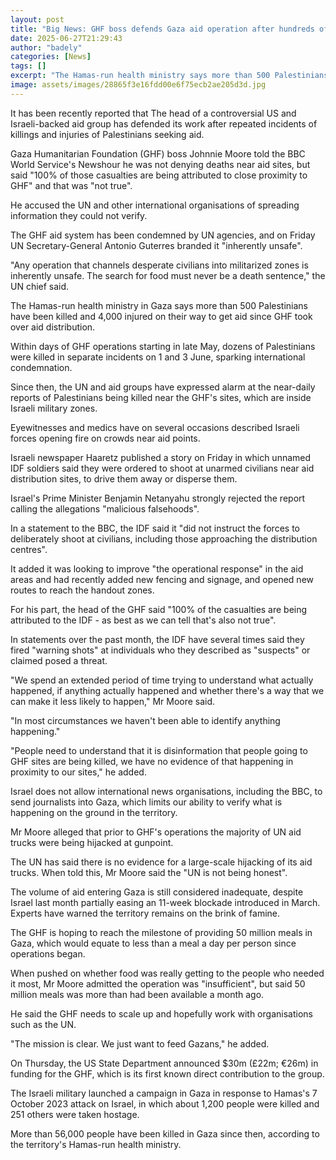 ```yaml
---
layout: post
title: "Big News: GHF boss defends Gaza aid operation after hundreds of Palestinians killed near sites"
date: 2025-06-27T21:29:43
author: "badely"
categories: [News]
tags: []
excerpt: "The Hamas-run health ministry says more than 500 Palestinians have been killed since the GHF took over aid distribution."
image: assets/images/28865f3e16fdd00e6f75ecb2ae205d3d.jpg
---
```


It has been recently reported that The head of a controversial US and Israeli-backed aid group has defended its work after repeated incidents of killings and injuries of Palestinians seeking aid.

Gaza Humanitarian Foundation (GHF) boss Johnnie Moore told the BBC World Service's Newshour he was not denying deaths near aid sites, but said "100% of those casualties are being attributed to close proximity to GHF" and that was "not true". 

He accused the UN and other international organisations of spreading information they could not verify. 

The GHF aid system has been condemned by UN agencies, and on Friday UN Secretary-General Antonio Guterres branded it "inherently unsafe". 

"Any operation that channels desperate civilians into militarized zones is inherently unsafe. The search for food must never be a death sentence," the UN chief said.

The Hamas-run health ministry in Gaza says more than 500 Palestinians have been killed and 4,000 injured on their way to get aid since GHF took over aid distribution.

Within days of GHF operations starting in late May, dozens of Palestinians were killed in separate incidents on 1 and 3 June, sparking international condemnation. 

Since then, the UN and aid groups have expressed alarm at the near-daily reports of Palestinians being killed near the GHF's sites, which are inside Israeli military zones.

Eyewitnesses and medics have on several occasions described Israeli forces opening fire on crowds near aid points.

Israeli newspaper Haaretz published a story on Friday in which unnamed IDF soldiers said they were ordered to shoot at unarmed civilians near aid distribution sites, to drive them away or disperse them.

Israel's Prime Minister Benjamin Netanyahu strongly rejected the report calling the allegations "malicious falsehoods".

In a statement to the BBC, the IDF said it "did not instruct the forces to deliberately shoot at civilians, including those approaching the distribution centres".

It added it was looking to improve "the operational response" in the aid areas and had recently added new fencing and signage, and opened new routes to reach the handout zones.

For his part, the head of the GHF said "100% of the casualties are being attributed to the IDF - as best as we can tell that's also not true".

In statements over the past month, the IDF have several times said they fired "warning shots" at individuals who they described as "suspects" or claimed posed a threat.

"We spend an extended period of time trying to understand what actually happened, if anything actually happened and whether there's a way that we can make it less likely to happen," Mr Moore said.

"In most circumstances we haven't been able to identify anything happening."

"People need to understand that it is disinformation that people going to GHF sites are being killed, we have no evidence of that happening in proximity to our sites," he added.

Israel does not allow international news organisations, including the BBC, to send journalists into Gaza, which limits our ability to verify what is happening on the ground in the territory.

Mr Moore alleged that prior to GHF's operations the majority of UN aid trucks were being hijacked at gunpoint.

The UN has said there is no evidence for a large-scale hijacking of its aid trucks. When told this, Mr Moore said the "UN is not being honest".

The volume of aid entering Gaza is still considered inadequate, despite Israel last month partially easing an 11-week blockade introduced in March. Experts have warned the territory remains on the brink of famine.

The GHF is hoping to reach the milestone of providing 50 million meals in Gaza, which would equate to less than a meal a day per person since operations began.

When pushed on whether food was really getting to the people who needed it most, Mr Moore admitted the operation was "insufficient", but said 50 million meals was more than had been available a month ago.

He said the GHF needs to scale up and hopefully work with organisations such as the UN.

"The mission is clear. We just want to feed Gazans," he added.

On Thursday, the US State Department announced $30m (£22m; €26m) in funding for the GHF, which is its first known direct contribution to the group.

The Israeli military launched a campaign in Gaza in response to Hamas's 7 October 2023 attack on Israel, in which about 1,200 people were killed and 251 others were taken hostage.

More than 56,000 people have been killed in Gaza since then, according to the territory's Hamas-run health ministry.

